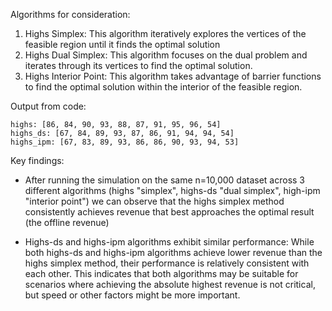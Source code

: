 Algorithms for consideration:

1. Highs Simplex: This algorithm iteratively explores the vertices of the feasible region until it finds the optimal solution
2. Highs Dual Simplex: This algorithm focuses on the dual problem and iterates through its vertices to find the optimal solution.
3. Highs Interior Point: This algorithm takes advantage of barrier functions to find the optimal solution within the interior of the feasible region.

Output from code:

```
highs: [86, 84, 90, 93, 88, 87, 91, 95, 96, 54]
highs_ds: [67, 84, 89, 93, 87, 86, 91, 94, 94, 54]
highs_ipm: [67, 83, 89, 93, 86, 86, 90, 93, 94, 53]
```

Key findings:
- After running the simulation on the same n=10,000 dataset across
  3 different algorithms (highs "simplex", highs-ds "dual simplex", 
  high-ipm "interior point") we can observe that the highs simplex method
  consistently achieves revenue that best approaches the optimal result (the
  offline revenue)

- Highs-ds and highs-ipm algorithms exhibit similar performance: While both highs-ds and highs-ipm algorithms achieve lower revenue than the highs simplex method, their performance is relatively consistent with each other. This indicates that both algorithms may be suitable for scenarios where achieving the absolute highest revenue is not critical, but speed or other factors might be more important.